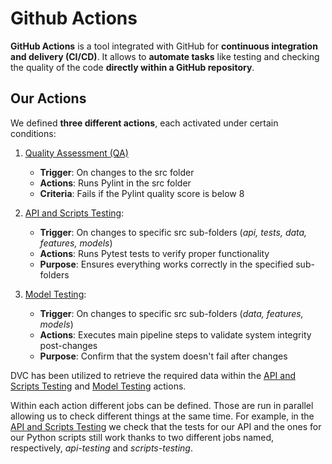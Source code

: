 # Github Actions

**GitHub Actions** is a tool integrated with GitHub for **continuous integration and delivery (CI/CD)**.
It allows to **automate tasks** like testing and checking the quality of the code **directly within a GitHub repository**.

## Our Actions

We defined **three different actions**, each activated under certain conditions:

1. [Quality Assessment (QA)](QA.yml)
   - **Trigger**: On changes to the src folder
   - **Actions**: Runs Pylint in the src folder
   - **Criteria**: Fails if the Pylint quality score is below 8
2. [API and Scripts Testing](test_scripts_api.yml):

   - **Trigger**: On changes to specific src sub-folders (_api, tests, data, features, models_)
   - **Actions**: Runs Pytest tests to verify proper functionality
   - **Purpose**: Ensures everything works correctly in the specified sub-folders

3. [Model Testing](Model_testing.yml.yml):
   - **Trigger**: On changes to specific src sub-folders (_data, features, models_)
   - **Actions**: Executes main pipeline steps to validate system integrity post-changes
   - **Purpose**: Confirm that the system doesn't fail after changes

DVC has been utilized to retrieve the required data within the [API and Scripts Testing](test_scripts_api.yml) and [Model Testing](Model_testing.yml.yml) actions.

Within each action different jobs can be defined. Those are run in parallel allowing us to check different things at the same time. For example, in the [API and Scripts Testing](test_scripts_api.yml) we check that the tests for our API and the ones for our Python scripts still work thanks to two different jobs named, respectively, _api-testing_ and _scripts-testing_.
